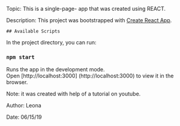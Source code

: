 ﻿
Topic: This is a single-page- app that was created using REACT. 

Description:
	This project was bootstrapped with [Create React App](https://github.com/facebook/create-react-app).


	## Available Scripts

In the project directory, you can run:

### `npm start`

Runs the app in the development mode.<br>
Open [http://localhost:3000]			(http://localhost:3000) to view it in the browser.


Note: it was created with help of a tutorial on youtube.

Author: Leona

Date: 06/15/19